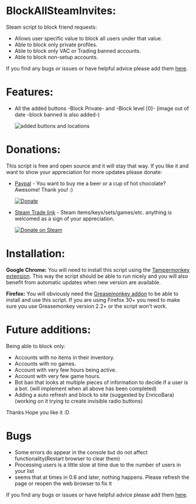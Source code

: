 # BlockAllSteamInvites:

Steam script to block friend requests:
* Allows user specific value to block all users under that value.
* Able to block only private profiles.
* Able to block only VAC or Trading banned accounts.
* Able to block non-setup accounts.

If you find any bugs or issues or have helpful advice please add them [here](https://github.com/AndrewParkes/BlockAllSteamInvites/issues).

# Features:

* All the added buttons -Block Private- and -Block level [0]- (image out of date -block banned is also added-)

    ![added buttons and locations](http://i.imgur.com/wLlphoT.png)
    
# Donations:

This script is free and open source and it will stay that way. If you like it and want to show your appreciation for more updates please donate:

* [Paypal](https://www.paypal.com/cgi-bin/webscr?cmd=_donations&business=KHACYDQRDN2ZN&lc=ZA&item_name=Ant_Shrew&currency_code=USD&bn=PP%2dDonationsBF%3abtn_donateCC_LG%2egif%3aNonHosted) - You want to buy me a beer or a cup of hot chocolate? Awesome! Thank you! :)

    [![Donate](https://www.paypalobjects.com/en_US/i/btn/btn_donateCC_LG.gif)](https://www.paypal.com/cgi-bin/webscr?cmd=_donations&business=KHACYDQRDN2ZN&lc=ZA&item_name=Ant_Shrew&currency_code=USD&bn=PP%2dDonationsBF%3abtn_donateCC_LG%2egif%3aNonHosted)

* [Steam Trade link](https://steamcommunity.com/tradeoffer/new/?partner=25926715&token=KvygAoxv) - Steam items/keys/sets/games/etc. anything is welcomed as a sign of your appreciation.

    [![Donate on Steam](https://i.imgur.com/C4RiaHy.png)](https://steamcommunity.com/tradeoffer/new/?partner=25926715&token=KvygAoxv)

# Installation:

**Google Chrome:** You will need to install this script using the [Tampermonkey extension](https://chrome.google.com/webstore/detail/tampermonkey/dhdgffkkebhmkfjojejmpbldmpobfkfo). This way the script should be able to run nicely and you will also benefit from automatic updates when new version are available.

**Firefox:** You will obviously need the [Greasemonkey addon](https://addons.mozilla.org/en-US/firefox/addon/greasemonkey/) to be able to install and use this script. If you are using Firefox 30+ you need to make sure you use Greasemonkey version 2.2+ or the script won't work.

# Future additions:

Being able to block only:

* Accounts with no items in their inventory.
* Accounts with no games.
* Account with very few hours being active.
* Account with very few game hours.
* Bot ban that looks at multiple pieces of information to decide if a user is a bot. (will implement when all above has been completed)
* Adding a auto refresh and block to site (suggested by EnricoBara)(working on it trying to create invisible radio buttons)

Thanks Hope you like it :D

# Bugs

* Some errors do appear in the console but do not affect functionality(Restart browser to clear them)
* Processing users is a little slow at time due to the number of users in your list
* seems that at times in 0.6 and later, nothing happens. Please refresh the page or reopen the web browser to fix it

If you find any bugs or issues or have helpful advice please add them [here](https://github.com/AndrewParkes/BlockAllSteamInvites/issues).
